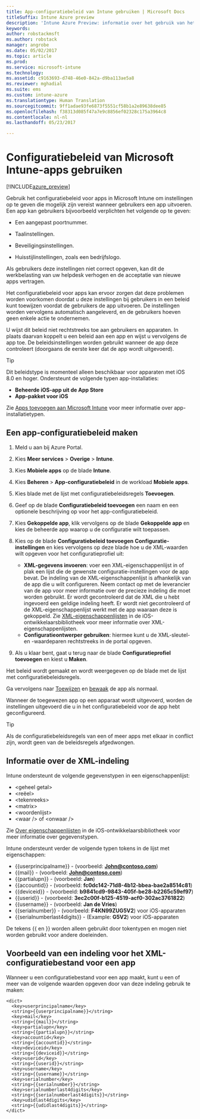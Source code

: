 ```yaml
---
title: App-configuratiebeleid van Intune gebruiken | Microsoft Docs
titleSuffix: Intune Azure preview
description: 'Intune Azure Preview: informatie over het gebruik van het configuratiebeleid voor apps om configuratiegegevens te bieden aan een iOS-app wanneer deze wordt uitgevoerd.'
keywords: 
author: robstackmsft
ms.author: robstack
manager: angrobe
ms.date: 05/02/2017
ms.topic: article
ms.prod: 
ms.service: microsoft-intune
ms.technology: 
ms.assetid: c9163693-d748-46e0-842a-d9ba113ae5a8
ms.reviewer: mghadial
ms.suite: ems
ms.custom: intune-azure
ms.translationtype: Human Translation
ms.sourcegitcommit: 9ff1adae93fe6873f5551cf58b1a2e89638dee85
ms.openlocfilehash: f38313d085f47a7e9c8856ef02328c175a3964c8
ms.contentlocale: nl-nl
ms.lasthandoff: 05/23/2017

---
```


# <a name="how-to-use-microsoft-intune-app-configuration-policies"></a>Configuratiebeleid van Microsoft Intune-apps gebruiken

[!INCLUDE[azure_preview](./includes/azure_preview.md)]

Gebruik het configuratiebeleid voor apps in Microsoft Intune om instellingen op te geven die mogelijk zijn vereist wanneer gebruikers een app uitvoeren. Een app kan gebruikers bijvoorbeeld verplichten het volgende op te geven:

-   Een aangepast poortnummer.

-   Taalinstellingen.

-   Beveiligingsinstellingen.

-   Huisstijlinstellingen, zoals een bedrijfslogo.

Als gebruikers deze instellingen niet correct opgeven, kan dit de werkbelasting van uw helpdesk verhogen en de acceptatie van nieuwe apps vertragen.

Het configuratiebeleid voor apps kan ervoor zorgen dat deze problemen worden voorkomen doordat u deze instellingen bij gebruikers in een beleid kunt toewijzen voordat de gebruikers de app uitvoeren. De instellingen worden vervolgens automatisch aangeleverd, en de gebruikers hoeven geen enkele actie te ondernemen.

U wijst dit beleid niet rechtstreeks toe aan gebruikers en apparaten. In plaats daarvan koppelt u een beleid aan een app en wijst u vervolgens de app toe. De beleidsinstellingen worden gebruikt wanneer de app deze controleert (doorgaans de eerste keer dat de app wordt uitgevoerd).

> [!TIP]
> Dit beleidstype is momenteel alleen beschikbaar voor apparaten met iOS 8.0 en hoger. Ondersteunt de volgende typen app-installaties:
>
> -   **Beheerde iOS-app uit de App Store**
> -   **App-pakket voor iOS**
>
> Zie [Apps toevoegen aan Microsoft Intune](apps-add.md) voor meer informatie over app-installatietypen.

## <a name="create-an-app-configuration-policy"></a>Een app-configuratiebeleid maken

1. Meld u aan bij Azure Portal.
2. Kies **Meer services** > **Overige** > **Intune**.
3. Kies **Mobiele apps** op de blade **Intune**.
1.  Kies **Beheren** > **App-configuratiebeleid** in de workload **Mobiele apps**.

2.  Kies blade met de lijst met configuratiebeleidsregels **Toevoegen**.

3.  Geef op de blade **Configuratiebeleid toevoegen** een naam en een optionele beschrijving op voor het app-configuratiebeleid.
4.  Kies **Gekoppelde app**, klik vervolgens op de blade **Gekoppelde app** en kies de beheerde app waarop u de configuratie wilt toepassen.
5.  Kies op de blade **Configuratiebeleid toevoegen** **Configuratie-instellingen** en kies vervolgens op deze blade hoe u de XML-waarden wilt opgeven voor het configuratieprofiel uit:
    - **XML-gegevens invoeren**: voer een XML-eigenschappenlijst in of plak een lijst die de gewenste configuratie-instellingen voor de app bevat. De indeling van de XML-eigenschappenlijst is afhankelijk van de app die u wilt configureren. Neem contact op met de leverancier van de app voor meer informatie over de precieze indeling die moet worden gebruikt.
    Er wordt gecontroleerd dat de XML die u hebt ingevoerd een geldige indeling heeft. Er wordt niet gecontroleerd of de XML-eigenschappenlijst werkt met de app waaraan deze is gekoppeld.
    Zie [XML-eigenschappenlijsten](https://developer.apple.com/library/ios/documentation/Cocoa/Conceptual/PropertyLists/UnderstandXMLPlist/UnderstandXMLPlist.html) in de iOS-ontwikkelaarsbibliotheek voor meer informatie over XML-eigenschappenlijsten.
    - **Configuratieontwerper gebruiken**: hiermee kunt u de XML-sleutel- en -waardeparen rechtstreeks in de portal opgeven.
8. Als u klaar bent, gaat u terug naar de blade **Configuratieprofiel toevoegen** en kiest u **Maken**.

Het beleid wordt gemaakt en wordt weergegeven op de blade met de lijst met configuratiebeleidsregels.

Ga vervolgens naar [Toewijzen](apps-deploy.md) en [bewaak](apps-monitor.md) de app als normaal.

Wanneer de toegewezen app op een apparaat wordt uitgevoerd, worden de instellingen uitgevoerd die u in het configuratiebeleid voor de app hebt geconfigureerd.

> [!TIP]
> Als de configuratiebeleidsregels van een of meer apps met elkaar in conflict zijn, wordt geen van de beleidsregels afgedwongen.

## <a name="information-about-the-xml-file-format"></a>Informatie over de XML-indeling

Intune ondersteunt de volgende gegevenstypen in een eigenschappenlijst:

- &lt;geheel getal&gt;
- &lt;reëel&gt;
- &lt;tekenreeks&gt;
- &lt;matrix&gt;
- &lt;woordenlijst&gt;
- &lt;waar /&gt; of &lt;onwaar /&gt;

Zie [Over eigenschappenlijsten](https://developer.apple.com/library/ios/documentation/Cocoa/Conceptual/PropertyLists/AboutPropertyLists/AboutPropertyLists.html) in de iOS-ontwikkelaarsbibliotheek voor meer informatie over gegevenstypen.

Intune ondersteunt verder de volgende typen tokens in de lijst met eigenschappen:
- \{\{userprincipalname\}\} - (voorbeeld: **John@contoso.com**)
- \{\{mail\}\} - (voorbeeld: **John@contoso.com**)
- \{\{partialupn\}\} - (voorbeeld: **Jan**)
- \{\{accountid\}\} - (voorbeeld: **fc0dc142-71d8-4b12-bbea-bae2a8514c81**)
- \{\{deviceid\}\} - (voorbeeld: **b9841cd9-9843-405f-be28-b2265c59ef97**)
- \{\{userid\}\} - (voorbeeld: **3ec2c00f-b125-4519-acf0-302ac3761822**)
- \{\{username\}\} - (voorbeeld: **Jan de Vries**)
- \{\{serialnumber\}\} - (voorbeeld: **F4KN99ZUG5V2**) voor iOS-apparaten
- \{\{serialnumberlast4digits\}\} - (Example: **G5V2**) voor iOS-apparaten

De tekens \{\{ en \}\} worden alleen gebruikt door tokentypen en mogen niet worden gebruikt voor andere doeleinden.





## <a name="example-format-for-an-app-configuration-xml-file"></a>Voorbeeld van een indeling voor het XML-configuratiebestand voor een app

Wanneer u een configuratiebestand voor een app maakt, kunt u een of meer van de volgende waarden opgeven door van deze indeling gebruik te maken:

```
<dict>
  <key>userprincipalname</key>
  <string>{{userprincipalname}}</string>
  <key>mail</key>
  <string>{{mail}}</string>
  <key>partialupn</key>
  <string>{{partialupn}}</string>
  <key>accountid</key>
  <string>{{accountid}}</string>
  <key>deviceid</key>
  <string>{{deviceid}}</string>
  <key>userid</key>
  <string>{{userid}}</string>
  <key>username</key>
  <string>{{username}}</string>
  <key>serialnumber</key>
  <string>{{serialnumber}}</string>
  <key>serialnumberlast4digits</key>
  <string>{{serialnumberlast4digits}}</string>
  <key>udidlast4digits</key>
  <string>{{udidlast4digits}}</string>
</dict>

```

